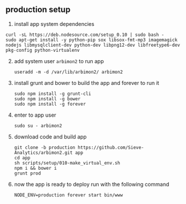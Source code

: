 
## production setup 
    
 1. install app system dependencies
   ```
   curl -sL https://deb.nodesource.com/setup_0.10 | sudo bash -
   sudo apt-get install -y python-pip sox libsox-fmt-mp3 imagemagick nodejs libmysqlclient-dev python-dev libpng12-dev libfreetype6-dev pkg-config python-virtualenv
   ```


 2. add system user `arbimon2` to run app
    ```
    useradd -m -d /var/lib/arbimon2/ arbimon2
    ```


 3. install grunt and bower to build the app and forever to run it
    ```
    sudo npm install -g grunt-cli
    sudo npm install -g bower
    sudo npm install -g forever
    ```


 4. enter to app user
    ```
    sudo su - arbimon2
    ```
    
    
 5. download code and build app
    ```
    git clone -b production https://github.com/Sieve-Analytics/arbimon2.git app
    cd app
    sh scripts/setup/010-make_virtual_env.sh
    npm i && bower i
    grunt prod
    ```
    
    
 6. now the app is ready to deploy run with the following command
    ```
    NODE_ENV=production forever start bin/www
    ```
    
